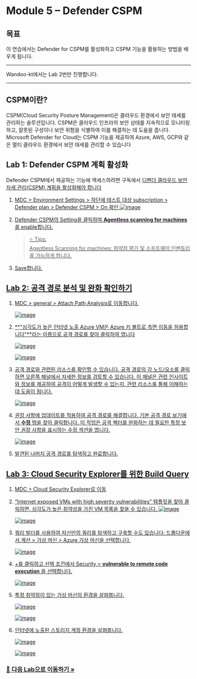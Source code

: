 # Module 5 – Defender CSPM  

## 목표
이 연습에서는 Defender for CSPM를 활성화하고 CSPM 기능을 활용하는 방법을 배우게 됩니다.

---

Wandoo-kt에서는 Lab 2번만 진행합니다.

---

## CSPM이란? 
CSPM(Cloud Security Posture Management)은 클라우드 환경에서 보안 태세를 관리하는 솔루션입니다. CSPM은 클라우드 인프라의 보안 상태를 지속적으로 모니터링하고, 잘못된 구성이나 보안 위험을 식별하여 이를 해결하는 데 도움을 줍니다. Microsoft Defender for Cloud는 CSPM 기능을 제공하여 Azure, AWS, GCP와 같은 멀티 클라우드 환경에서 보안 태세를 관리할 수 있습니다

## Lab 1: Defender CSPM 계획 활성화
Defender CSPM에서 제공하는 기능에 액세스하려면 구독에서 <a href="https://learn.microsoft.com/en-us/azure/defender-for-cloud/enable-enhanced-security ">디펜더 클라우드 보안 자세 관리(CSPM) 계획을 활성화해야 합니다

1. MDC > Environment Settings > 하단에 테스트 대상 subscription > Defender plan > Defender CSPM > On 확인
   ![image](https://github.com/user-attachments/assets/4b644216-ae1d-4d2c-ab6b-c8391a03b747)

2. Defender CSPM의 Setting을 클릭하여 **Agentless scanning for machines**를 enable합니다.
   > ⭐ Tips: <br>
   > Agentless Scanning for machines: 취약점 평가 및 소프트웨어 인벤토리를 가능하게 합니다.

3. Save합니다.


## Lab 2: 공격 경로 분석 및 완화 확인하기 

1. MDC > general > Attach Path Analysis로 이동합니다. 

   ![image](https://github.com/user-attachments/assets/9ceff19c-142a-4873-ad33-47c8376c5f3b)

2. **"심각도가 높은 인터넷 노출 Azure VM은 Azure 키 볼트로 측면 이동을 허용합니다"**라는 이름으로 공격 경로를 찾아 클릭하여 엽니다

   ![image](https://github.com/user-attachments/assets/ecf8c76a-766e-4865-a704-472edfecab51)

   ![image](https://github.com/user-attachments/assets/a6db3b99-ccae-4a23-8c1f-e52b37087bfb)

 
3. 공격 경로와 관련된 리소스를 확인할 수 있습니다. 공격 경로의 각 노드/요소를 클릭하면 오른쪽 패널에서 자세한 정보를 검토할 수 있습니다. 이 패널은 관련 인사이트와 정보를 제공하여 공격이 어떻게 발생할 수 있는지, 관련 리소스를 통해 이해하는 데 도움이 됩니다.


   ![image](https://github.com/user-attachments/assets/7bf07c4c-f5f0-4c40-a3ce-5f365eb16d7f)


5. 권장 사항에 업데이트를 적용하여 공격 경로를 해결합니다. 기본 공격 경로 보기에서 **수정** 탭을 찾아 클릭합니다. 이 작업은 공격 벡터를 완화하는 데 필요한 특정 보안 권장 사항을 표시하는 수정 섹션을 엽니다.

   ![image](https://github.com/user-attachments/assets/431b075e-15a6-4b5e-a100-37d8b9023799)


7. 발견된 나머지 공격 경로를 탐색하고 완료합니다.

## Lab 3: Cloud Security Explorer를 위한 Build Query

1. MDC > Cloud Security Explorer로 이동
2. “Internet exposed VMs with high severity vulnerabilities” 템플릿을 찾아 클릭하면, 심각도가 높은 취약성을 가진 VM 목록을 찾을 수 있습니다. 
   ![image](https://github.com/user-attachments/assets/a2aae948-0a25-4d55-82cd-6b3e1a6a9edc)

   ![image](https://github.com/user-attachments/assets/a3e2bb0e-ddd8-4d49-a5ca-ed0fccdf3339)


4. 쿼리 빌더를 사용하여 자신만의 쿼리를 탐색하고 구축할 수도 있습니다: 드롭다운에서 계산 > 가상 머신 > Azure 가상 머신을 선택합니다.

   ![image](https://github.com/user-attachments/assets/b12fa514-9065-4076-a3eb-8a63a2254ba6)

5. +를 클릭하고 선택 조건에서 Security > **vulnerable to remote code execution** 을 선택합니다.

   ![image](https://github.com/user-attachments/assets/714affa6-28f0-47d6-a50c-adc2edfef5d5)

6. 특정 취약점이 있는 가상 머신의 환경을 살펴봅니다.

   ![image](https://github.com/user-attachments/assets/18b82c97-e169-45f7-b5ec-3580a1222c00)

   ![image](https://github.com/user-attachments/assets/27818199-34d8-445c-95d4-7c6db382c53f)

7. 인터넷에 노출된 스토리지 계정 환경을 살펴봅니다.

   ![image](https://github.com/user-attachments/assets/6ab575e1-81af-4eba-bd30-b2b1bce930d9)

   ![image](https://github.com/user-attachments/assets/3558ad07-a951-4967-b0d4-f255aca58389)


### 🔗 [다음 Lab으로 이동하기 »](https://github.com/Kittiyayaong/ProjectWandooMDC/blob/main/CSPM%20-%20Module06.%20Data%20security%20posture%20management.md)
